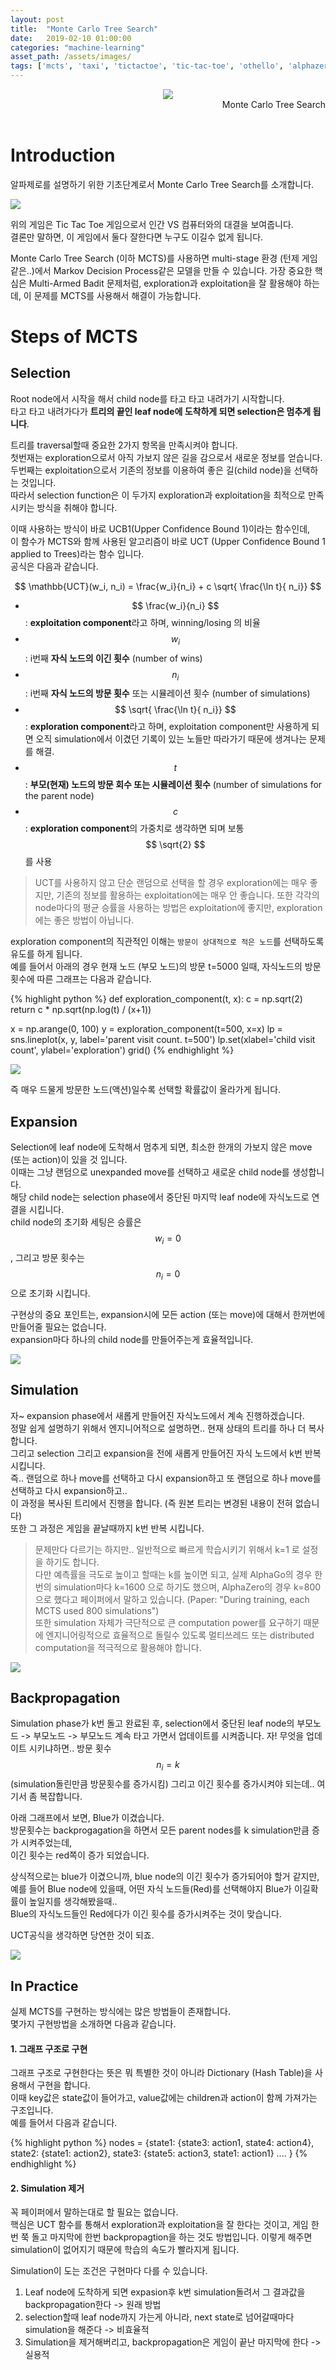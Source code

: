 ```yaml
---
layout: post
title:  "Monte Carlo Tree Search"
date:   2019-02-10 01:00:00
categories: "machine-learning"
asset_path: /assets/images/
tags: ['mcts', 'taxi', 'tictactoe', 'tic-tac-toe', 'othello', 'alphazero', 'alphago']
---
```




<header>
    <img src="{{ page.asset_path }}mcts01.png" class="img-responsive img-rounded img-fluid">
    <div style="text-align:right;">
     Monte Carlo Tree Search
    </div>
</header>

# Introduction

알파제로를 설명하기 위한 기초단계로서 Monte Carlo Tree Search를 소개합니다.

<img src="{{ page.asset_path }}tictactoe.gif" class="img-responsive img-rounded img-fluid">

위의 게임은 Tic Tac Toe 게임으로서 인간 VS 컴퓨터와의 대결을 보여줍니다. <br>
결론만 말하면, 이 게임에서 둘다 잘한다면 누구도 이길수 없게 됩니다. <br>

Monte Carlo Tree Search (이하 MCTS)를 사용하면 multi-stage 환경 (턴제 게임같은..)에서 Markov Decision Process같은
모델을 만들 수 있습니다.
가장 중요한 핵심은 Multi-Armed Badit 문제처럼, exploration과 exploitation을 잘 활용해야 하는데, 이 문제를 MCTS를 사용해서 
해결이 가능합니다. 

# Steps of MCTS

## Selection

Root node에서 시작을 해서 child node를 타고 타고 내려가기 시작합니다. <br>
타고 타고 내려가다가 **트리의 끝인 leaf node에 도착하게 되면 selection은 멈추게 됩니다**. <br>

트리를 traversal할때 중요한 2가지 항목을 만족시켜야 합니다.<br>
첫번재는 exploration으로서 아직 가보지 않은 길을 감으로서 새로운 정보를 얻습니다.<br>
두번째는 exploitation으로서 기존의 정보를 이용하여 좋은 길(child node)을 선택하는 것입니다. <br>
따라서 selection function은 이 두가지 exploration과 exploitation을 최적으로 만족시키는 방식을 취해야 합니다. 

이때 사용하는 방식이 바로 UCB1(Upper Confidence Bound 1)이라는 함수인데, <br>
이 함수가 MCTS와 함께 사용된 알고리즘이 바로 UCT (Upper Confidence Bound 1 applied to Trees)라는 함수 입니다.<br>
공식은 다음과 같습니다.


$$ \mathbb{UCT}(w_i, n_i) = \frac{w_i}{n_i} + c \sqrt{ \frac{\ln t}{ n_i}}  $$

* $$ \frac{w_i}{n_i} $$: **exploitation component**라고 하며, winning/losing 의 비율
* $$ w_i $$: i번째 **자식 노드의 이긴 횟수** (number of wins)
* $$ n_i $$: i번째 **자식 노드의 방문 횟수** 또는 시뮬레이션 횟수 (number of simulations)
* $$ \sqrt{ \frac{\ln t}{ n_i}} $$: **exploration component**라고 하며, exploitation component만 사용하게 되면 오직 simulation에서 이겼던 기록이 있는 노들만 따라가기 때문에 생겨나는 문제를 해결.
* $$ t $$: **부모(현재) 노드의 방문 회수 또는 시뮬레이션 횟수** (number of simulations for the parent node)
* $$ c $$: **exploration component**의 가중치로 생각하면 되며 보통 $$ \sqrt{2} $$ 를 사용


> UCT를 사용하지 않고 단순 랜덤으로 선택을 할 경우 exploration에는 매우 좋지만, 기존의 정보를 활용하는 exploitation에는 매우 안 좋습니다.
> 또한 각각의 node마다의 평균 승률을 사용하는 방법은 exploitation에 좋지만, exploration에는 좋은 방법이 아닙니다.


exploration component의 직관적인 이해는 `방문이 상대적으로 적은 노드`를 선택하도록 유도를 하게 됩니다.<br>
예를 들어서 아래의 경우 현재 노드 (부모 노드)의 방문 t=5000 일때, 자식노드의 방문횟수에 따른 그래프는 다음과 같습니다.


{% highlight python %}
def exploration_component(t, x):
    c = np.sqrt(2)
    return c * np.sqrt(np.log(t) / (x+1))

x = np.arange(0, 100)
y = exploration_component(t=500, x=x)
lp = sns.lineplot(x, y, label='parent visit count. t=500')
lp.set(xlabel='child visit count', ylabel='exploration')
grid()
{% endhighlight %}


<img src="{{ page.asset_path }}mcts02.png" class="img-responsive img-rounded img-fluid">

즉 매우 드물게 방문한 노드(액션)일수록 선택할 확률값이 올라가게 됩니다.







## Expansion

Selection에 leaf node에 도착해서 멈추게 되면, 최소한 한개의 가보지 않은 move (또는 action)이 있을 것 입니다.<br>
이때는 그냥 랜덤으로 unexpanded move를 선택하고 새로운 child node를 생성합니다. <br>
해당 child node는 selection phase에서 중단된 마지막 leaf node에 자식노드로 연결을 시킵니다. <br>
child node의 초기화 세팅은 승률은 $$ w_i = 0 $$, 그리고 방문 횟수는 $$ n_i = 0 $$ 으로 초기화 시킵니다.

구현상의 중요 포인트는, expansion시에 모든 action (또는 move)에 대해서 한꺼번에 만들어줄 필요는 없습니다. <br>
expansion마다 하나의 child node를 만들어주는게 효율적입니다.

<img src="{{ page.asset_path }}mcts03.png" class="img-responsive img-rounded img-fluid">





## Simulation 

자~ expansion phase에서 새롭게 만들어진 자식노드에서 계속 진행하겠습니다. <br>
정말 쉽게 설명하기 위해서 엔지니어적으로 설명하면.. 현재 상태의 트리를 하나 더 복사합니다. <br>
그리고 selection 그리고 expansion을 전에 새롭게 만들어진 자식 노드에서 k번 반복시킵니다. <br> 
즉.. 랜덤으로 하나 move를 선택하고 다시 expansion하고 또 랜덤으로 하나 move를 선택하고 다시 expansion하고.. <br>
이 과정을 복사된 트리에서 진행을 합니다. (즉 원본 트리는 변경된 내용이 전혀 없습니다)<br>
또한 그 과정은 게임을 끝날때까지 k번 반복 시킵니다. 

> 문제만다 다르기는 하지만.. 일반적으로 빠르게 학습시키기 위해서 k=1 로 설정을 하기도 합니다. <br>
> 다만 예측률을 극도로 높이고 할때는 k를 높이면 되고, 실제 AlphaGo의 경우 한번의 simulation마다 k=1600 으로 하기도 했으며, AlphaZero의 경우 k=800으로 했다고 페이퍼에서 말하고 있습니다. (Paper: "During training, each MCTS used 800 simulations")<br>
> 또한 simulation 자체가 극단적으로 큰 computation power를 요구하기 때문에 엔지니어링적으로 효율적으로 돌릴수 있도록 멀티쓰레드 또는 distributed computation을 적극적으로 활용해야 합니다.


<img src="{{ page.asset_path }}mcts04.png" class="img-responsive img-rounded img-fluid">


## Backpropagation 

Simulation phase가 k번 돌고 완료된 후, selection에서 중단된 leaf node의 부모노드 -> 부모노드 -> 부모노드 계속 타고 가면서 업데이트를 시켜줍니다. 자! 무엇을 업데이트 시키냐하면.. 방문 횟수 $$ n_i = k $$ (simulation돌린만큼 방문횟수를 증가시킴) 그리고 이긴 횟수를 증가시켜야 되는데.. 여기서 좀 복잡합니다. 

아래 그래프에서 보면, Blue가 이겼습니다.<br>
방문횟수는 backprogagation을 하면서 모든 parent nodes를 k simulation만큼 증가 시켜주었는데, <br>
이긴 횟수는 red쪽이 증가 되었습니다.<br>

상식적으로는 blue가 이겼으니까, blue node의 이긴 횟수가 증가되어야 할거 같지만, <br> 
예를 들어 Blue node에 있을때, 어떤 자식 노드들(Red)를 선택해야지 Blue가 이길확률이 높일지를 생각해봤을때.. <br>
Blue의 자식노드들인 Red에다가 이긴 횟수를 증가시켜주는 것이 맞습니다. 

UCT공식을 생각하면 당연한 것이 되죠.  

<img src="{{ page.asset_path }}mcts05.png" class="img-responsive img-rounded img-fluid">


## In Practice

실제 MCTS를 구현하는 방식에는 많은 방법들이 존재합니다.<br>
몇가지 구현방법을 소개하면 다음과 같습니다. 

#### 1. 그래프 구조로 구현

그래프 구조로 구현한다는 뜻은 뭐 특별한 것이 아니라 Dictionary (Hash Table)을 사용해서 구현을 합니다.<br>
이때 key값은 state값이 들어가고, value값에는 children과 action이 함께 가져가는 구조입니다. <br>
예를 들어서 다음과 같습니다.

{% highlight python %}
nodes = {state1: {state3: action1, state4: action4}, 
         state2: {state1: action2},
         state3: {state5: action3, state1: action1}
         ....
        }
{% endhighlight %}


#### 2. Simulation 제거

꼭 페이퍼에서 말하는대로 할 필요는 없습니다. <br>
핵심은 UCT 함수를 통해서 exploration과 exploitation을 잘 한다는 것이고, 게임 한번 쭉 돌고 마지막에 한번 backpropagtion을 하는 것도 방법입니다. 이렇게 해주면 simulation이 없어지기 때문에 학습의 속도가 빨라지게 됩니다.<br>

Simulation이 도는 조건은 구현마다 다를 수 있습니다. 
1. Leaf node에 도착하게 되면 expasion후 k번 simulation돌려서 그 결과값을 backpropagation한다 -> 원래 방법
2. selection할때 leaf node까지 가는게 아니라, next state로 넘어갈때마다 simulation을 해준다 -> 비효율적
3. Simulation을 제거해버리고, backpropagation은 게임이 끝난 마지막에 한다 -> 실용적